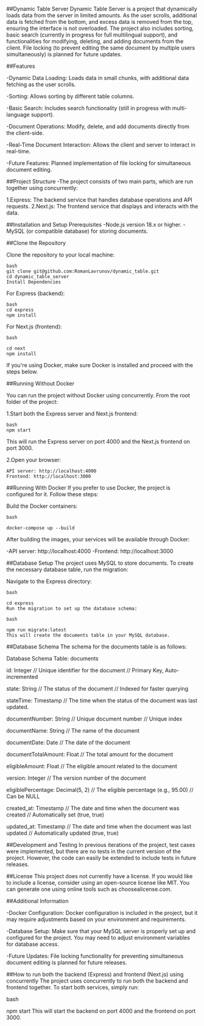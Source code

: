 ##Dynamic Table Server
Dynamic Table Server is a project that dynamically loads data from the server in limited amounts. As the user scrolls, additional data is fetched from the bottom, and excess data is removed from the top, ensuring the interface is not overloaded. The project also includes sorting, basic search (currently in progress for full multilingual support), and functionalities for modifying, deleting, and adding documents from the client. File locking (to prevent editing the same document by multiple users simultaneously) is planned for future updates.

##Features

 -Dynamic Data Loading: Loads data in small chunks, with additional data fetching as the user scrolls. 
 
 -Sorting: Allows sorting by different table columns.
 
 -Basic Search: Includes search functionality (still in progress with multi-language support).
 
 -Document Operations: Modify, delete, and add documents directly from the client-side.
 
 -Real-Time Document Interaction: Allows the client and server to interact in real-time.
 
 -Future Features: Planned implementation of file locking for simultaneous document editing.

##Project Structure
 -The project consists of two main parts, which are run together using concurrently:

1.Express: The backend service that handles database operations and API requests.
2.Next.js: The frontend service that displays and interacts with the data.

##Installation and Setup
Prerequisites
-Node.js version 18.x or higher.
-MySQL (or compatible database) for storing documents.

##Clone the Repository

Clone the repository to your local machine:

    bash
    git clone git@github.com:RomanLavrunov/dynamic_table.git
    cd dynamic_table_server
    Install Dependencies

For Express (backend):

    bash
    cd express
    npm install     

For Next.js (frontend):

    bash
    
    cd next
    npm install

If you're using Docker, make sure Docker is installed and proceed with the steps below.

##Running Without Docker

You can run the project without Docker using concurrently. From the root folder of the project:

1.Start both the Express server and Next.js frontend:

    bash
    npm start

This will run the Express server on port 4000 and the Next.js frontend on port 3000.

2.Open your browser:

    API server: http://localhost:4000
    Frontend: http://localhost:3000

##Running With Docker
If you prefer to use Docker, the project is configured for it. Follow these steps:

Build the Docker containers:

    bash

    docker-compose up --build
After building the images, your services will be available through Docker:

-API server: http://localhost:4000
-Frontend: http://localhost:3000

##Database Setup
The project uses MySQL to store documents. To create the necessary database table, run the migration:

Navigate to the Express directory:

    bash

    cd express
    Run the migration to set up the database schema:

    bash

    npm run migrate:latest
    This will create the documents table in your MySQL database.

##Database Schema
The schema for the documents table is as follows:

Database Schema
Table: documents

id: Integer // Unique identifier for the document // Primary Key, Auto-incremented

state: String // The status of the document // Indexed for faster querying

stateTime: Timestamp // The time when the status of the document was last updated.

documentNumber: String // Unique document number // Unique index

documentName: String // The name of the document

documentDate: Date // The date of the document

documentTotalAmount: Float // The total amount for the document

eligibleAmount: Float // The eligible amount related to the document

version: Integer // The version number of the document

eligiblePercentage: Decimal(5, 2) // The eligible percentage (e.g., 95.00) // Can be NULL

created_at: Timestamp // The date and time when the document was created // Automatically set (true, true)

updated_at: Timestamp // The date and time when the document was last updated // Automatically updated (true, true)

##Development and Testing
In previous iterations of the project, test cases were implemented, but there are no tests in the current version of the project. However, the code can easily be extended to include tests in future releases.

##License
This project does not currently have a license. If you would like to include a license, consider using an open-source license like MIT. You can generate one using online tools such as choosealicense.com.

##Additional Information

-Docker Configuration: Docker configuration is included in the project, but it may require adjustments based on your environment and requirements.

-Database Setup: Make sure that your MySQL server is properly set up and configured for the project. You may need to adjust environment variables for database access.

-Future Updates: File locking functionality for preventing simultaneous document editing is planned for future releases.

##How to run both the backend (Express) and frontend (Next.js) using concurrently
The project uses concurrently to run both the backend and frontend together. To start both services, simply run:

bash

npm start
This will start the backend on port 4000 and the frontend on port 3000.
